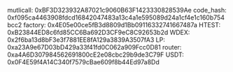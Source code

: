 mutlicall: 0xBF3D323932A87021c9060B63F1423330828539Ae
code_hash: 0xf095ca4463908fdcd16842047483a13c4a1e595089d24a1cf4e1c160b754bcc2
factory: 0x4E05e00ce5fB3d8809d1Bb09116332741667487a
HTEST: 0xB23844ED8c6fd85CC6Ba692D3CF9eC8C92653b2d
WDEX: 0x2f6ba13d8bF3e3f7881EE8fA129a3839A3507fA3
LP: 0xa23A9e67D03bD429a33f41fd0C062a909Fcc0D81
router: 0xa4A6D307984562691800cE2e08cbc29b9de3C79F
USDT: 0x0F4E59f4A14C340f7579cBae609f8b44Ed97a8Dd
